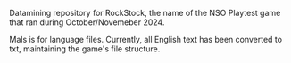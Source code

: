 Datamining repository for RockStock, the name of the NSO Playtest game that ran during October/Novemeber 2024.


Mals is for language files. Currently, all English text has been converted to txt, maintaining the game's file structure.
